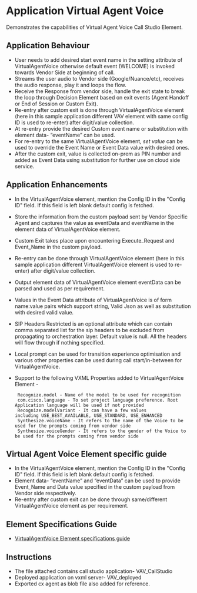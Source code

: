 
# Application Virtual Agent Voice
Demonstrates the capabilities of Virtual Agent Voice Call Studio Element.

## Application Behaviour
* User needs to add desired start event name in the setting attribute of VirtualAgentVoice otherwise default event (WELCOME) is invoked towards Vendor Side at beginning of call.
* Streams the user audio to Vendor side (Google/Nuance/etc), receives the audio response, play it and loops the flow.
* Receive the Response from vendor side, handle the exit state to break the loop through Decision Element based on exit events (Agent Handoff or End of Session or Custom Exit).
* Re-entry after custom exit is done through VirtualAgentVoice element (here in this sample application different VAV element with same config ID is used to re-enter) after digit/value collection.
* At re-entry provide the desired Custom event name or substitution with element data- “eventName” can be used.
* For re-entry to the same VirtualAgentVoice element, _set value_ can be used to override the Event Name or Event Data value with desired ones.
* After the custom exit, value is collected  on-prem as PIN number and added as Event Data using substitution for further use on cloud side service.


## Application Enhancements
* In the VirtualAgentVoice element, mention the Config ID in the "Config ID" field. If this field is left blank default config is fetched.
* Store the information from the custom payload sent by Vendor Specific Agent and captures the value as eventData and eventName in the element data of VirtualAgentVoice element.
* Custom Exit takes place upon encountering Execute_Request and Event_Name in the custom payload.
* Re-entry can be done through VirtualAgentVoice element (here in this sample application different VirtualAgentVoice element is used to re-enter) after digit/value collection.
* Output element data of VirtualAgentVoice element eventData can be parsed and used as per requirement.
* Values in the Event Data attribute of VirtualAgentVoice is of form name:value pairs which support string, Valid Json as well as substitution with desired valid value.
* SIP Headers Restricted is an optional attribute which can contain comma separated list for the sip headers  to be excluded from propagating to orchestration layer.                                                        Default value is null. All the headers will flow through if nothing specified.
* Local prompt can be used for transition experience optimisation and various other properties can be used during call start/in-between for VirtualAgentVoice.
* Support to the following VXML Properties added to VirtualAgentVoice Element -

       Recognize.model - Name of the model to be used for recognition
       com.cisco.language - To set project language preference. Root Application language will be used if not provided
       Recognize.modelVariant - It can have a few values including USE_BEST_AVAILABLE, USE_STANDARD, USE_ENHANCED
       Synthesize.voiceName - It refers to the name of the Voice to be used for the prompts coming from vendor side
       Synthesize.voiceGender - It refers to the gender of the Voice to be used for the prompts coming from vendor side

## Virtual Agent Voice Element specific guide
* In the VirtualAgentVoice element, mention the Config ID in the "Config ID" field. If this field is left blank default config is fetched.
* Element data- “eventName” and “eventData” can be used to provide Event_Name and Data value specified in the custom payload from Vendor side respectively.
* Re-entry after custom exit can be done through same/different VirtualAgentVoice element as per requirement.


##  Element Specifications Guide
* [VirtualAgentVoice Element specifications guide](https://www-author3.cisco.com/content/en/us/td/docs/voice_ip_comm/cust_contact/contact_center/customer_voice_portal/12-6-2/elementspecification/guide/ccvp_b_1262-element-specifications-guide/ccvp_m_1261-vav-element.html)


## Instructions
* The file attached contains call studio application- VAV_CallStudio
* Deployed application on vxml server- VAV_deployed
* Exported cx agent as blob file also added for reference.
